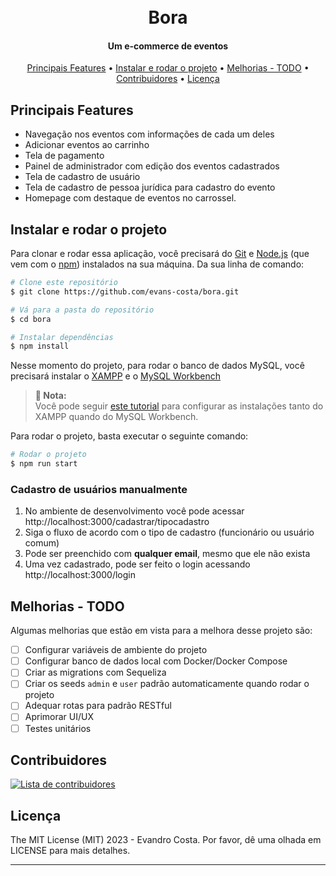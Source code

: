 <h1 align="center">
  <br>
   Bora
  <br>
</h1>
<h4 align="center">Um e-commerce de eventos</h4>  

<p align="center">
  <a href="#key-features">Principais Features</a> •
  <a href="#how-to-use">Instalar e rodar o projeto</a> •
  <a href="#credits">Melhorias - TODO</a> •
  <a href="#credits">Contribuidores</a> •
  <a href="#license">Licença</a>
</p>

## Principais Features

* Navegação nos eventos com informações de cada um deles
* Adicionar eventos ao carrinho
* Tela de pagamento
* Painel de administrador com edição dos eventos cadastrados
* Tela de cadastro de usuário
* Tela de cadastro de pessoa jurídica para cadastro do evento
* Homepage com destaque de eventos no carrossel.

## Instalar e rodar o projeto

Para clonar e rodar essa aplicação, você precisará do [Git](https://git-scm.com) e [Node.js](https://nodejs.org/en/download/) (que vem com o [npm](http://npmjs.com)) instalados na sua máquina. Da sua linha de comando:

```bash
# Clone este repositório
$ git clone https://github.com/evans-costa/bora.git

# Vá para a pasta do repositório
$ cd bora
```

```bash
# Instalar dependências
$ npm install
```

Nesse momento do projeto, para rodar o banco de dados MySQL, você precisará instalar o [XAMPP](https://www.apachefriends.org/pt_br/index.html) e o [MySQL Workbench](https://dev.mysql.com/downloads/workbench/)
> **📌 Nota:** </br>
> Você pode seguir [este tutorial](https://www.youtube.com/watch?v=f_EGF3027qs) para configurar as instalações tanto do XAMPP quando do MySQL Workbench.

Para rodar o projeto, basta executar o seguinte comando:

```bash
# Rodar o projeto
$ npm run start
```

### Cadastro de usuários manualmente

1. No ambiente de desenvolvimento você pode acessar http://localhost:3000/cadastrar/tipocadastro
2. Siga o fluxo de acordo com o tipo de cadastro (funcionário ou usuário comum)
3. Pode ser preenchido com **qualquer email**, mesmo que ele não exista
4. Uma vez cadastrado, pode ser feito o login acessando http://localhost:3000/login

## Melhorias - TODO

Algumas melhorias que estão em vista para a melhora desse projeto são:

- [ ] Configurar variáveis de ambiente do projeto
- [ ] Configurar banco de dados local com Docker/Docker Compose
- [ ] Criar as migrations com Sequeliza
- [ ] Criar os seeds `admin` e `user` padrão automaticamente quando rodar o projeto
- [ ] Adequar rotas para padrão RESTful
- [ ] Aprimorar UI/UX
- [ ] Testes unitários

## Contribuidores

<a href="https://github.com/evans-costa/bora/graphs/contributors">
  <img src="https://contrib.rocks/image?repo=evans-costa/bora" alt="Lista de contribuidores"/>
</a>

## Licença

The MIT License (MIT) 2023 - Evandro Costa. Por favor, dê uma olhada em LICENSE para mais detalhes.

---
